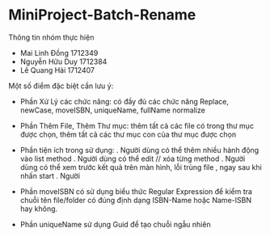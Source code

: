 # MiniProject-Batch-Rename

Thông tin nhóm thực hiện
- Mai Linh Đồng				1712349
- Nguyễn Hữu Duy      1712384
- Lê Quang Hải				1712407

Một số điểm đặc biệt cần lưu ý:
+ Phần Xử Lý các chức năng: có đầy đủ các chức năng Replace, newCase, moveISBN, uniqueName, fullName normalize
+ Phần Thêm File, Thêm Thư mục: thêm tất cả các file có trong thư mục được chọn, thêm tất cả các thư mục con của thư mục được chọn
+ Phần tiện ích trong sử dụng: 
  . Người dùng có thể thêm nhiều hành động vào list method
  . Người dùng có thể edit // xóa từng method
  . Người dùng có thể xem trước kết quả trên màn hình, lỗi trùng file , ngay sau khi nhấn start
  . Người 
  
+ Phần moveISBN có sử dụng biểu thức Regular Expression để kiểm tra chuỗi tên file/folder có đúng định dạng ISBN-Name hoặc Name-ISBN hay không.
+ Phần uniqueName sử dụng Guid để tạo chuỗi ngẫu nhiên

